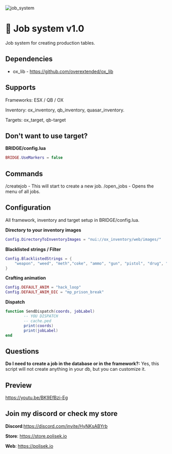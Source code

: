 
![job_system](https://github.com/polisek/pls_jobsystem/assets/107623238/44215dfa-591e-4753-9d7e-b36806b4cc80)

# 📙 Job system v1.0
Job system for creating production tables.

## Dependencies
- ox_lib - https://github.com/overextended/ox_lib

## Supports 
Frameworks: ESX / QB / OX

Inventory: ox_inventory, qb_inventory, quasar_inventory.

Targets: ox_target, qb-target

## Don't want to use target?
**BRIDGE/config.lua**
```lua
BRIDGE.UseMarkers = false
```
## Commands
/createjob - This will start to create a new job.
/open_jobs - Opens the menu of all jobs.

## Configuration
All framework, inventory and target setup in BRIDGE/config.lua.

**Directory to your inventory images**
```lua
Config.DirectoryToInventoryImages = "nui://ox_inventory/web/images/"
```

**Blacklisted strings / Filter**
```lua
Config.BlacklistedStrings = {
    "weapon", "weed", "meth","coke", "ammo", "gun", "pistol", "drug", "c4", "WEAPON", "AMMO", "at_", "keycard", "gun", "money", "black_money"
}
```

**Crafting animation**
```lua
Config.DEFAULT_ANIM = "hack_loop"
Config.DEFAULT_ANIM_DIC = "mp_prison_break"
```
**Dispatch**
```lua
function SendDispatch(coords, jobLabel)
        -- YOU DISPATCH
        -- cache.ped
        print(coords)
        print(jobLabel)
end
```


## Questions
**Do I need to create a job in the database or in the framework?:** Yes, this script will not create anything in your db, but you can customize it.



## Preview
https://youtu.be/BK9EfBzi-Eg


## Join my discord or check my store
**Discord**:https://discord.com/invite/HyNKsABYrb

**Store**: https://store.polisek.io

**Web**: https://polisek.io

